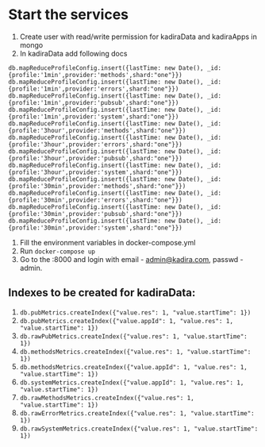 # Start the services

1. Create user with read/write permission for kadiraData and kadiraApps in mongo
1. In kadiraData add following docs
```
db.mapReduceProfileConfig.insert({lastTime: new Date(), _id:{profile:'1min',provider:'methods',shard:"one"}})
db.mapReduceProfileConfig.insert({lastTime: new Date(), _id:{profile:'1min',provider:'errors',shard:"one"}})
db.mapReduceProfileConfig.insert({lastTime: new Date(), _id:{profile:'1min',provider:'pubsub',shard:"one"}})
db.mapReduceProfileConfig.insert({lastTime: new Date(), _id:{profile:'1min',provider:'system',shard:"one"}})
db.mapReduceProfileConfig.insert({lastTime: new Date(), _id:{profile:'3hour',provider:'methods',shard:"one"}})
db.mapReduceProfileConfig.insert({lastTime: new Date(), _id:{profile:'3hour',provider:'errors',shard:"one"}})
db.mapReduceProfileConfig.insert({lastTime: new Date(), _id:{profile:'3hour',provider:'pubsub',shard:"one"}})
db.mapReduceProfileConfig.insert({lastTime: new Date(), _id:{profile:'3hour',provider:'system',shard:"one"}})
db.mapReduceProfileConfig.insert({lastTime: new Date(), _id:{profile:'30min',provider:'methods',shard:"one"}})
db.mapReduceProfileConfig.insert({lastTime: new Date(), _id:{profile:'30min',provider:'errors',shard:"one"}})
db.mapReduceProfileConfig.insert({lastTime: new Date(), _id:{profile:'30min',provider:'pubsub',shard:"one"}})
db.mapReduceProfileConfig.insert({lastTime: new Date(), _id:{profile:'30min',provider:'system',shard:"one"}})
```
1. Fill the environment variables in docker-compose.yml
1. Run `docker-compose up`
1. Go to the <IP>:8000 and login with email - admin@kadira.com, passwd - admin.

## Indexes to be created for kadiraData:
1. `db.pubMetrics.createIndex({"value.res": 1, "value.startTime": 1})`
1. `db.pubMetrics.createIndex({"value.appId": 1, "value.res": 1, "value.startTime": 1})`
1. `db.rawPubMetrics.createIndex({"value.res": 1, "value.startTime": 1})`
1. `db.methodsMetrics.createIndex({"value.res": 1, "value.startTime": 1})`
1. `db.methodsMetrics.createIndex({"value.appId": 1, "value.res": 1, "value.startTime": 1})`
1. `db.systemMetrics.createIndex({"value.appId": 1, "value.res": 1, "value.startTime": 1})`
1. `db.rawMethodsMetrics.createIndex({"value.res": 1, "value.startTime": 1})`
1. `db.rawErrorMetrics.createIndex({"value.res": 1, "value.startTime": 1})`
1. `db.rawSystemMetrics.createIndex({"value.res": 1, "value.startTime": 1})`
